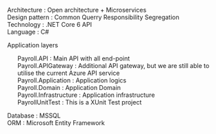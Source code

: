 Architecture : Open architecture + Microservices<br />
Design pattern : Common Querry Responsibility Segregation<br />
Technology : .NET Core 6 API<br />
Language : C#

Application layers<br />
<ul>
Payroll.API : Main API with all end-point<br />
Payroll.APIGateway : Additional API gateway, but we are still able to utilise the current Azure API service<br />
Payroll.Application : Application logics <br />
Payroll.Domain : Application Domain<br />
Payroll.Infrastructure : Application infrastructure<br />
PayrollUnitTest : This is a XUnit Test project
</ul>

Database : MSSQL<br />
ORM : Microsoft Entity Framework<br />
